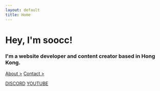```yaml
---
layout: default
title: Home
---
```


<h1 id="hey-im-soocc">Hey, I'm soocc!</h1>
<h3>I'm a website developer and content creator based in Hong Kong.</h3>
<a class="deco-none" id="quick-link" href="about">About ></a>
<a class="deco-none m-2" id="quick-link" href="contact">Contact ></a>

<a class="btn" href="https://discord.gg/72UPzkfxXM">DISCORD</a>
<a class="btn m-2" href="https://youtube.com/sooccc">YOUTUBE</a>